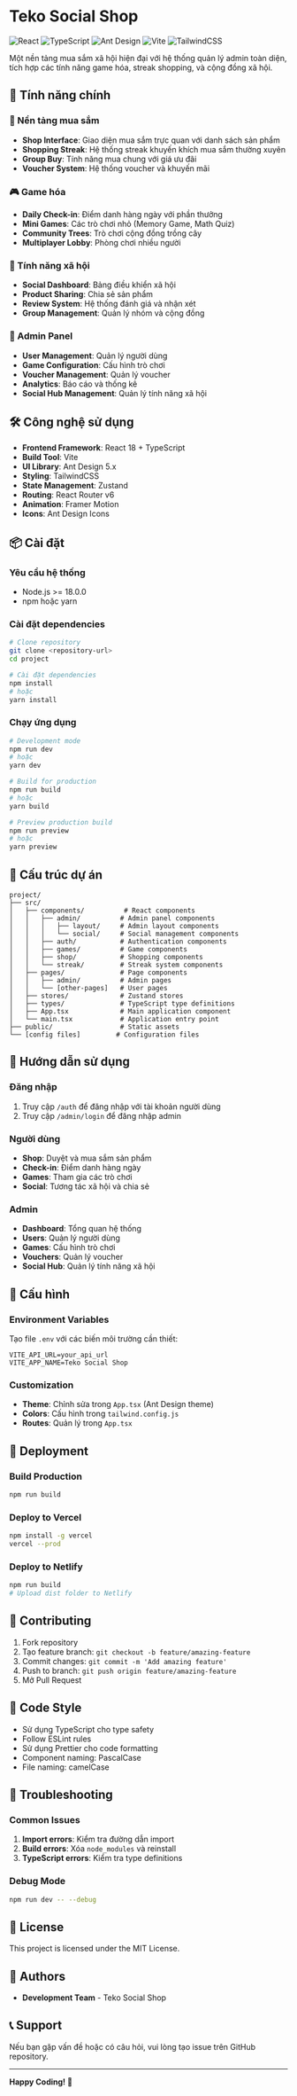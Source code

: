 # Teko Social Shop

![React](https://img.shields.io/badge/React-18.x-blue.svg)
![TypeScript](https://img.shields.io/badge/TypeScript-5.x-blue.svg)
![Ant Design](https://img.shields.io/badge/Ant%20Design-5.x-blue.svg)
![Vite](https://img.shields.io/badge/Vite-5.x-purple.svg)
![TailwindCSS](https://img.shields.io/badge/TailwindCSS-3.x-cyan.svg)

Một nền tảng mua sắm xã hội hiện đại với hệ thống quản lý admin toàn diện, tích hợp các tính năng game hóa, streak shopping, và cộng đồng xã hội.

## 🚀 Tính năng chính

### 🛒 Nền tảng mua sắm
- **Shop Interface**: Giao diện mua sắm trực quan với danh sách sản phẩm
- **Shopping Streak**: Hệ thống streak khuyến khích mua sắm thường xuyên
- **Group Buy**: Tính năng mua chung với giá ưu đãi
- **Voucher System**: Hệ thống voucher và khuyến mãi

### 🎮 Game hóa
- **Daily Check-in**: Điểm danh hàng ngày với phần thưởng
- **Mini Games**: Các trò chơi nhỏ (Memory Game, Math Quiz)
- **Community Trees**: Trò chơi cộng đồng trồng cây
- **Multiplayer Lobby**: Phòng chơi nhiều người

### 👥 Tính năng xã hội
- **Social Dashboard**: Bảng điều khiển xã hội
- **Product Sharing**: Chia sẻ sản phẩm
- **Review System**: Hệ thống đánh giá và nhận xét
- **Group Management**: Quản lý nhóm và cộng đồng

### 🔧 Admin Panel
- **User Management**: Quản lý người dùng
- **Game Configuration**: Cấu hình trò chơi
- **Voucher Management**: Quản lý voucher
- **Analytics**: Báo cáo và thống kê
- **Social Hub Management**: Quản lý tính năng xã hội

## 🛠️ Công nghệ sử dụng

- **Frontend Framework**: React 18 + TypeScript
- **Build Tool**: Vite
- **UI Library**: Ant Design 5.x
- **Styling**: TailwindCSS
- **State Management**: Zustand
- **Routing**: React Router v6
- **Animation**: Framer Motion
- **Icons**: Ant Design Icons

## 📦 Cài đặt

### Yêu cầu hệ thống
- Node.js >= 18.0.0
- npm hoặc yarn

### Cài đặt dependencies
```bash
# Clone repository
git clone <repository-url>
cd project

# Cài đặt dependencies
npm install
# hoặc
yarn install
```

### Chạy ứng dụng
```bash
# Development mode
npm run dev
# hoặc
yarn dev

# Build for production
npm run build
# hoặc
yarn build

# Preview production build
npm run preview
# hoặc
yarn preview
```

## 📁 Cấu trúc dự án

```
project/
├── src/
│   ├── components/          # React components
│   │   ├── admin/          # Admin panel components
│   │   │   ├── layout/     # Admin layout components
│   │   │   └── social/     # Social management components
│   │   ├── auth/           # Authentication components
│   │   ├── games/          # Game components
│   │   ├── shop/           # Shopping components
│   │   └── streak/         # Streak system components
│   ├── pages/              # Page components
│   │   ├── admin/          # Admin pages
│   │   └── [other-pages]   # User pages
│   ├── stores/             # Zustand stores
│   ├── types/              # TypeScript type definitions
│   ├── App.tsx             # Main application component
│   └── main.tsx            # Application entry point
├── public/                 # Static assets
└── [config files]         # Configuration files
```

## 🎯 Hướng dẫn sử dụng

### Đăng nhập
1. Truy cập `/auth` để đăng nhập với tài khoản người dùng
2. Truy cập `/admin/login` để đăng nhập admin

### Người dùng
- **Shop**: Duyệt và mua sắm sản phẩm
- **Check-in**: Điểm danh hàng ngày
- **Games**: Tham gia các trò chơi
- **Social**: Tương tác xã hội và chia sẻ

### Admin
- **Dashboard**: Tổng quan hệ thống
- **Users**: Quản lý người dùng
- **Games**: Cấu hình trò chơi
- **Vouchers**: Quản lý voucher
- **Social Hub**: Quản lý tính năng xã hội

## 🔧 Cấu hình

### Environment Variables
Tạo file `.env` với các biến môi trường cần thiết:
```env
VITE_API_URL=your_api_url
VITE_APP_NAME=Teko Social Shop
```

### Customization
- **Theme**: Chỉnh sửa trong `App.tsx` (Ant Design theme)
- **Colors**: Cấu hình trong `tailwind.config.js`
- **Routes**: Quản lý trong `App.tsx`

## 🚀 Deployment

### Build Production
```bash
npm run build
```

### Deploy to Vercel
```bash
npm install -g vercel
vercel --prod
```

### Deploy to Netlify
```bash
npm run build
# Upload dist folder to Netlify
```

## 🤝 Contributing

1. Fork repository
2. Tạo feature branch: `git checkout -b feature/amazing-feature`
3. Commit changes: `git commit -m 'Add amazing feature'`
4. Push to branch: `git push origin feature/amazing-feature`
5. Mở Pull Request

## 📝 Code Style

- Sử dụng TypeScript cho type safety
- Follow ESLint rules
- Sử dụng Prettier cho code formatting
- Component naming: PascalCase
- File naming: camelCase

## 🐛 Troubleshooting

### Common Issues

1. **Import errors**: Kiểm tra đường dẫn import
2. **Build errors**: Xóa `node_modules` và reinstall
3. **TypeScript errors**: Kiểm tra type definitions

### Debug Mode
```bash
npm run dev -- --debug
```

## 📄 License

This project is licensed under the MIT License.

## 👥 Authors

- **Development Team** - Teko Social Shop

## 📞 Support

Nếu bạn gặp vấn đề hoặc có câu hỏi, vui lòng tạo issue trên GitHub repository.

---

**Happy Coding! 🎉** 